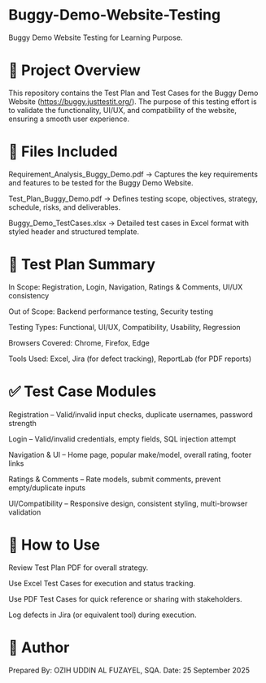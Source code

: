 # Buggy-Demo-Website-Testing
Buggy Demo Website Testing for Learning Purpose.

# 📌 Project Overview

This repository contains the Test Plan and Test Cases for the Buggy Demo Website (https://buggy.justtestit.org/).
The purpose of this testing effort is to validate the functionality, UI/UX, and compatibility of the website, ensuring a smooth user experience.

# 📂 Files Included

Requirement_Analysis_Buggy_Demo.pdf → Captures the key requirements and features to be tested for the Buggy Demo Website.

Test_Plan_Buggy_Demo.pdf → Defines testing scope, objectives, strategy, schedule, risks, and deliverables.

Buggy_Demo_TestCases.xlsx → Detailed test cases in Excel format with styled header and structured template.

# 📝 Test Plan Summary

In Scope: Registration, Login, Navigation, Ratings & Comments, UI/UX consistency

Out of Scope: Backend performance testing, Security testing

Testing Types: Functional, UI/UX, Compatibility, Usability, Regression

Browsers Covered: Chrome, Firefox, Edge

Tools Used: Excel, Jira (for defect tracking), ReportLab (for PDF reports)

# ✅ Test Case Modules

Registration – Valid/invalid input checks, duplicate usernames, password strength

Login – Valid/invalid credentials, empty fields, SQL injection attempt

Navigation & UI – Home page, popular make/model, overall rating, footer links

Ratings & Comments – Rate models, submit comments, prevent empty/duplicate inputs

UI/Compatibility – Responsive design, consistent styling, multi-browser validation

# 🚀 How to Use

Review Test Plan PDF for overall strategy.

Use Excel Test Cases for execution and status tracking.

Use PDF Test Cases for quick reference or sharing with stakeholders.

Log defects in Jira (or equivalent tool) during execution.

# 👤 Author
Prepared By: OZIH UDDIN AL FUZAYEL, SQA. Date: 25 September 2025

